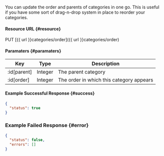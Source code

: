 <!--
@title PUT categories/order
@author Moltin Ltd
@description Orders and sets the parents of a set of given cateories

@sidebar 1
@family Categories
@rate No
@auth Yes
@format JSON
@http PUT
@version beta
-->

You can update the order and parents of categories in one go. This is useful if you have some sort of drag-n-drop system in place to reorder your categories.

#### Resource URL   {#resource}
PUT [{{ url }}categories/order]({{ url }}categories/order)

#### Paramaters	{#paramaters}
Key | Type | Description
--- | ---- | -----------
:id[parent] | Integer | The parent category
:id[order] | Integer | The order in which this category appears


<!--code-->
#### Example Successful Response	{#success}
``` json
{
  "status": true
}
```


### Example Failed Response	{#error}
``` json
{
  "status": false,
  "errors": []
}
```
<!--/code-->